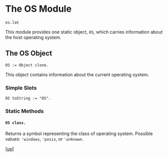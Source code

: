 
# The OS Module

    os.lat

This module provides one static object, `OS`, which carries
information about the host operating system.

## The OS Object

    OS := Object clone.

This object contains information about the current operating system.

### Simple Slots

    OS toString := "OS".

### Static Methods

#### `OS class.`

Returns a symbol representing the class of operating system. Possible
values: `'windows`, `'posix`, or `'unknown`.

[[up](.)]
